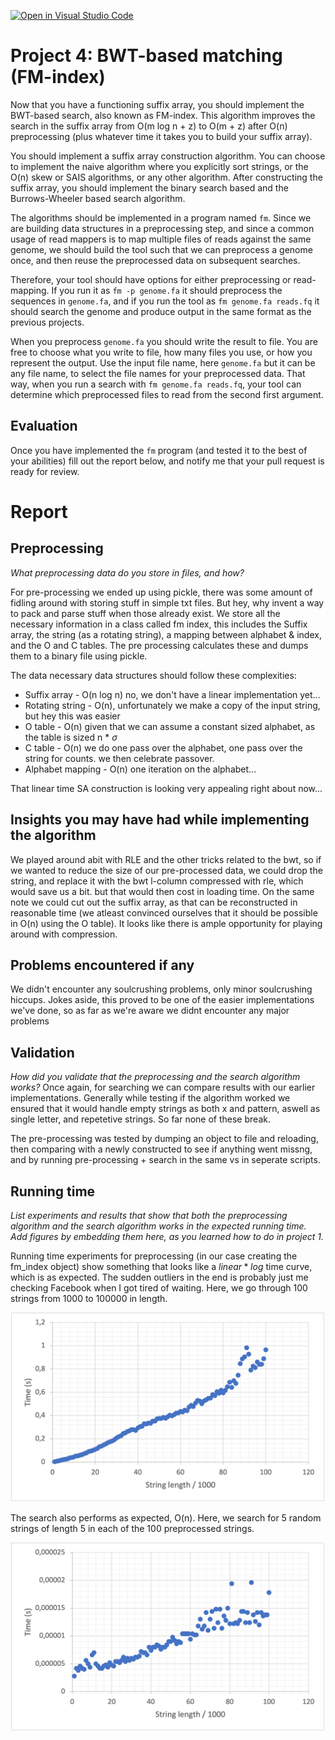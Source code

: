 [![Open in Visual Studio Code](https://classroom.github.com/assets/open-in-vscode-c66648af7eb3fe8bc4f294546bfd86ef473780cde1dea487d3c4ff354943c9ae.svg)](https://classroom.github.com/online_ide?assignment_repo_id=9324980&assignment_repo_type=AssignmentRepo)
# Project 4: BWT-based matching (FM-index)

Now that you have a functioning suffix array, you should implement the BWT-based search, also known as FM-index. This algorithm improves the search in the suffix array from O(m log n + z) to O(m + z) after O(n) preprocessing (plus whatever time it takes you to build your suffix array).

You should implement a suffix array construction algorithm. You can choose to implement the naive algorithm where you explicitly sort strings, or the O(n) skew or SAIS algorithms, or any other algorithm. After constructing the suffix array, you should implement the binary search based and the Burrows-Wheeler based search algorithm.

The algorithms should be implemented in a program named `fm`. Since we are building data structures in a preprocessing step, and since a common usage of read mappers is to map multiple files of reads against the same genome, we should build the tool such that we can preprocess a genome once, and then reuse the preprocessed data on subsequent searches.

Therefore, your tool should have options for either preprocessing or read-mapping. If you run it as `fm -p genome.fa` it should preprocess the sequences in `genome.fa`, and if you run the tool as  `fm genome.fa reads.fq` it should search the genome and produce output in the same format as the previous projects.

When you preprocess `genome.fa` you should write the result to file. You are free to choose what you write to file, how many files you use, or how you represent the output. Use the input file name, here `genome.fa` but it can be any file name, to select the file names for your preprocessed data. That way, when you run a search with `fm genome.fa reads.fq`, your tool can determine which preprocessed files to read from the second first argument.

## Evaluation

Once you have implemented the `fm` program (and tested it to the best of your abilities) fill out the report below, and notify me that your pull request is ready for review.

# Report

## Preprocessing

*What preprocessing data do you store in files, and how?*

For pre-processing we ended up using pickle, there was some amount of fidling around with storing stuff in simple txt files. But hey, why invent a way to pack and parse stuff when those already exist. 
We store all the necessary information in a class called fm index, this includes the Suffix array, the string (as a rotating string), a mapping between alphabet & index, and the O and C tables. 
The pre processing calculates these and dumps them to a binary file using pickle.

The data necessary data structures should follow these complexities:
* Suffix array - O(n log n) no, we don't have a linear implementation yet...
* Rotating string - O(n), unfortunately we make a copy of the input string, but hey this was easier
* O table - O(n) given that we can assume a constant sized alphabet, as the table is sized n * $\sigma$ 
* C table - O(n) we do one pass over the alphabet, one pass over the string for counts. we then celebrate passover.
* Alphabet mapping - O(n) one iteration on the alphabet...

That linear time SA construction is looking very appealing right about now...




## Insights you may have had while implementing the algorithm
We played around abit with RLE and the other tricks related to the bwt, so if we wanted to reduce the size of our pre-processed data, we could drop the string, and replace it with the bwt l-column compressed with rle, which would save us a bit. but that would then cost in loading time. On the same note we could cut out the suffix array, as that can be reconstructed in reasonable time (we atleast convinced ourselves that it should be possible in O(n) using the O table). It looks like there is ample opportunity for playing around with compression.

## Problems encountered if any
We didn't encounter any soulcrushing problems, only minor soulcrushing hiccups. 
Jokes aside, this proved to be one of the easier implementations we've done, so as far as we're aware we didnt encounter any major problems

## Validation

*How did you validate that the preprocessing and the search algorithm works?*
Once again, for searching we can compare results with our earlier implementations. 
Generally while testing if the algorithm worked we ensured that it would handle empty strings as both x and pattern, aswell as single letter, and repetetive strings. So far none of these break.

The pre-processing was tested by dumping an object to file and reloading, then comparing with a newly constructed to see if anything went missng, and by running pre-processing + search in the same vs in seperate scripts.

## Running time

*List experiments and results that show that both the preprocessing algorithm and the search algorithm works in the expected running time. Add figures by embedding them here, as you learned how to do in project 1.*

Running time experiments for preprocessing (in our case creating the fm_index object) show something that looks like a $linear * log$ time curve, which is as expected. The sudden outliers in the end is probably just me checking Facebook when I got tired of waiting. Here, we go through 100 strings from 1000 to 100000 in length.

![](figs/fmgenome.png)

The search also performs as expected, O(n). Here, we search for 5 random strings of length 5 in each of the 100 preprocessed strings. 

![](figs/fmreads.png)